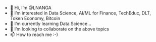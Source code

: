 - 👋 Hi, I’m @LNANGA
- 👀 I’m interested in Data Science, AI/ML for Finance, TechEduc, DLT, Token Economy, Bitcoin
- 🌱 I’m currently learning Data Science...
- 💞️ I’m looking to collaborate on the above topics
- 📫 How to reach me :-)

<!---
LNANGA/LNANGA is a ✨ special ✨ repository because its `README.md` (this file) appears on your GitHub profile.
You can click the Preview link to take a look at your changes.
--->
